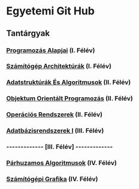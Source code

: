 # Egyetemi Git Hub
## Tantárgyak
### [Programozás Alapjai](https://github.com/OraveczJozsef/ME_BRZGJZ/tree/main/Programoz%C3%A1s%20Alapjai) (I. Félév)
### [Számítógép Architektúrák](https://github.com/OraveczJozsef/ME_BRZGJZ/tree/main/Sz%C3%A1m%C3%ADt%C3%B3g%C3%A9p%20Architekt%C3%BAr%C3%A1k) (I. Félév)

### [Adatstruktúrák És Algoritmusok](https://github.com/OraveczJozsef/ME_BRZGJZ/tree/main/Adatstrukt%C3%BAr%C3%A1k%20%C3%89s%20Algoritmusok) (II. Félév)
### [Objektum Orientált Programozás](https://github.com/OraveczJozsef/ME_BRZGJZ/tree/main/Objektum%20Orient%C3%A1lt%20Programoz%C3%A1s) (II. Félév)
### [Operációs Rendszerek](https://github.com/OraveczJozsef/ME_BRZGJZ/tree/main/Oper%C3%A1ci%C3%B3s%20Rendszerek) (II. Félév)

### [Adatbázisrendszerek I](https://github.com/OraveczJozsef/ME_BRZGJZ/tree/main/Adatb%C3%A1zisrendszerek%20I) (III. Félév)
### ------------- [III. Félév] -------------
### [Párhuzamos Algoritmusok](https://github.com/OraveczJozsef/ME_BRZGJZ/tree/main/P%C3%A1rhuzamos%20Algoritmusok) (IV. Félév)
### [Számítógépi Grafika](https://github.com/OraveczJozsef/ME_BRZGJZ/tree/main/Sz%C3%A1m%C3%ADt%C3%B3g%C3%A9pi%20Grafika) (IV. Félév)